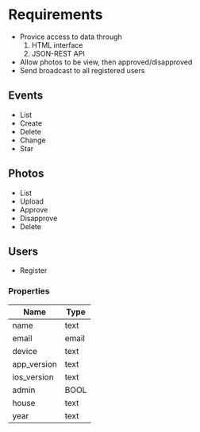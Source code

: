 # Requirements

* Provice access to data through
  1. HTML interface
  2. JSON-REST API
* Allow photos to be view, then approved/disapproved
* Send broadcast to all registered users

## Events
* List
* Create
* Delete
* Change
* Star

## Photos
* List
* Upload
* Approve
* Disapprove
* Delete

## Users
* Register

### Properties

| Name        | Type    |
| ------------|---------|
| name        | text    |
| email       | email   |
| device      | text    |
| app_version | text    |
| ios_version | text    |
| admin       | BOOL    |
| house       | text    |
| year        | text    |
